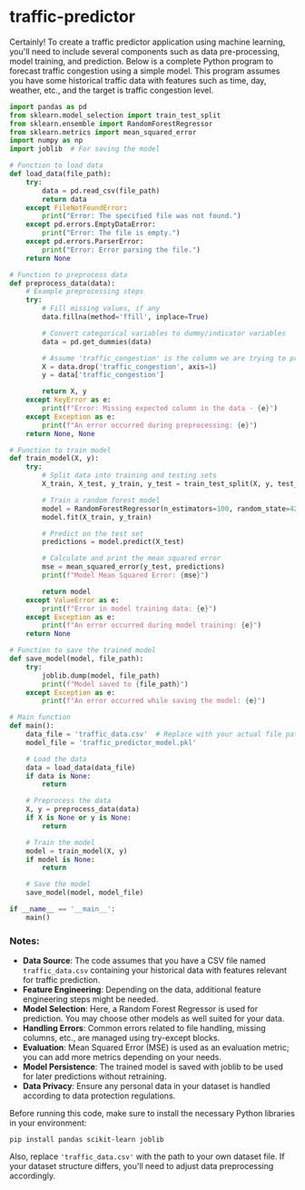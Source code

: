 # traffic-predictor

Certainly! To create a traffic predictor application using machine learning, you'll need to include several components such as data pre-processing, model training, and prediction. Below is a complete Python program to forecast traffic congestion using a simple model. This program assumes you have some historical traffic data with features such as time, day, weather, etc., and the target is traffic congestion level.

```python
import pandas as pd
from sklearn.model_selection import train_test_split
from sklearn.ensemble import RandomForestRegressor
from sklearn.metrics import mean_squared_error
import numpy as np
import joblib  # For saving the model

# Function to load data
def load_data(file_path):
    try:
        data = pd.read_csv(file_path)
        return data
    except FileNotFoundError:
        print("Error: The specified file was not found.")
    except pd.errors.EmptyDataError:
        print("Error: The file is empty.")
    except pd.errors.ParserError:
        print("Error: Error parsing the file.")
    return None

# Function to preprocess data
def preprocess_data(data):
    # Example preprocessing steps
    try:
        # Fill missing values, if any
        data.fillna(method='ffill', inplace=True)

        # Convert categorical variables to dummy/indicator variables
        data = pd.get_dummies(data)

        # Assume 'traffic_congestion' is the column we are trying to predict
        X = data.drop('traffic_congestion', axis=1)
        y = data['traffic_congestion']

        return X, y
    except KeyError as e:
        print(f"Error: Missing expected column in the data - {e}")
    except Exception as e:
        print(f"An error occurred during preprocessing: {e}")
    return None, None

# Function to train model
def train_model(X, y):
    try:
        # Split data into training and testing sets
        X_train, X_test, y_train, y_test = train_test_split(X, y, test_size=0.2, random_state=42)

        # Train a random forest model
        model = RandomForestRegressor(n_estimators=100, random_state=42)
        model.fit(X_train, y_train)

        # Predict on the test set
        predictions = model.predict(X_test)

        # Calculate and print the mean squared error
        mse = mean_squared_error(y_test, predictions)
        print(f"Model Mean Squared Error: {mse}")

        return model
    except ValueError as e:
        print(f"Error in model training data: {e}")
    except Exception as e:
        print(f"An error occurred during model training: {e}")
    return None

# Function to save the trained model
def save_model(model, file_path):
    try:
        joblib.dump(model, file_path)
        print(f"Model saved to {file_path}")
    except Exception as e:
        print(f"An error occurred while saving the model: {e}")

# Main function
def main():
    data_file = 'traffic_data.csv'  # Replace with your actual file path
    model_file = 'traffic_predictor_model.pkl'

    # Load the data
    data = load_data(data_file)
    if data is None:
        return

    # Preprocess the data
    X, y = preprocess_data(data)
    if X is None or y is None:
        return

    # Train the model
    model = train_model(X, y)
    if model is None:
        return

    # Save the model
    save_model(model, model_file)

if __name__ == '__main__':
    main()
```

### Notes:
- **Data Source**: The code assumes that you have a CSV file named `traffic_data.csv` containing your historical data with features relevant for traffic prediction.
- **Feature Engineering**: Depending on the data, additional feature engineering steps might be needed.
- **Model Selection**: Here, a Random Forest Regressor is used for prediction. You may choose other models as well suited for your data.
- **Handling Errors**: Common errors related to file handling, missing columns, etc., are managed using try-except blocks.
- **Evaluation**: Mean Squared Error (MSE) is used as an evaluation metric; you can add more metrics depending on your needs.
- **Model Persistence**: The trained model is saved with joblib to be used for later predictions without retraining.
- **Data Privacy**: Ensure any personal data in your dataset is handled according to data protection regulations.

Before running this code, make sure to install the necessary Python libraries in your environment:
```shell
pip install pandas scikit-learn joblib
```

Also, replace `'traffic_data.csv'` with the path to your own dataset file. If your dataset structure differs, you'll need to adjust data preprocessing accordingly.